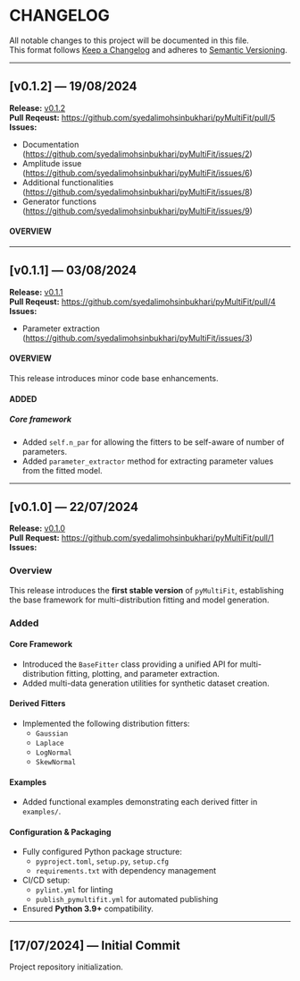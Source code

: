 # CHANGELOG

All notable changes to this project will be documented in this file.  
This format follows [Keep a Changelog](https://keepachangelog.com/en/1.1.0/) and adheres to [Semantic Versioning](https://semver.org/spec/v2.0.0.html).

---
## [v0.1.2] — 19/08/2024
**Release:** [v0.1.2](https://pypi.org/project/pymultifit/0.1.2)  
**Pull Reqeust:** https://github.com/syedalimohsinbukhari/pyMultiFit/pull/5  
**Issues:**
- Documentation (https://github.com/syedalimohsinbukhari/pyMultiFit/issues/2)
- Amplitude issue (https://github.com/syedalimohsinbukhari/pyMultiFit/issues/6)
- Additional functionalities (https://github.com/syedalimohsinbukhari/pyMultiFit/issues/8)
- Generator functions (https://github.com/syedalimohsinbukhari/pyMultiFit/issues/9)

#### OVERVIEW
---
## [v0.1.1] — 03/08/2024
**Release:** [v0.1.1](https://pypi.org/project/pymultifit/0.1.1)  
**Pull Reqeust:** https://github.com/syedalimohsinbukhari/pyMultiFit/pull/4  
**Issues:**
- Parameter extraction (https://github.com/syedalimohsinbukhari/pyMultiFit/issues/3)

#### OVERVIEW
This release introduces minor code base enhancements.

#### ADDED
##### Core framework
- Added `self.n_par` for allowing the fitters to be self-aware of number of parameters.
- Added `parameter_extractor` method for extracting parameter values from the fitted model.

---
## [v0.1.0] — 22/07/2024
**Release:** [v0.1.0](https://pypi.org/project/pymultifit/0.1.0)  
**Pull Request:** https://github.com/syedalimohsinbukhari/pyMultiFit/pull/1  
**Issues:**

### Overview
This release introduces the **first stable version** of `pyMultiFit`, establishing the base framework for multi-distribution fitting and model generation.

### Added

#### Core Framework
- Introduced the `BaseFitter` class providing a unified API for multi-distribution fitting, plotting, and parameter extraction.  
- Added multi-data generation utilities for synthetic dataset creation.

#### Derived Fitters
- Implemented the following distribution fitters:
  - `Gaussian`
  - `Laplace`
  - `LogNormal`
  - `SkewNormal`

#### Examples
- Added functional examples demonstrating each derived fitter in `examples/`.

#### Configuration & Packaging
- Fully configured Python package structure:
  - `pyproject.toml`, `setup.py`, `setup.cfg`
  - `requirements.txt` with dependency management
- CI/CD setup:
  - `pylint.yml` for linting
  - `publish_pymultifit.yml` for automated publishing
- Ensured **Python 3.9+** compatibility.
---
## [17/07/2024] — Initial Commit
Project repository initialization.
